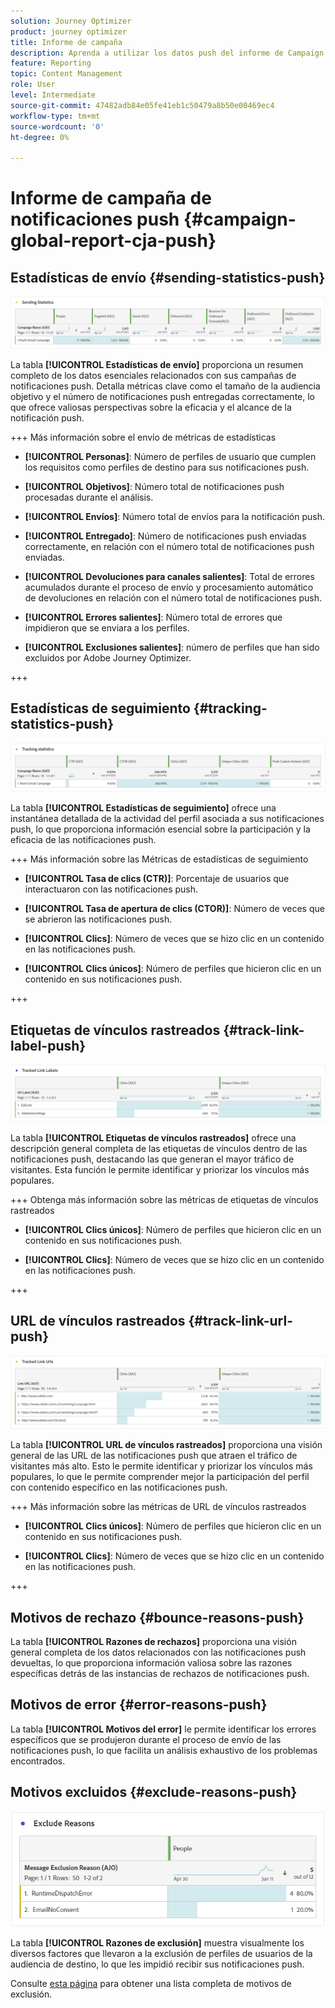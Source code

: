 ```yaml
---
solution: Journey Optimizer
product: journey optimizer
title: Informe de campaña
description: Aprenda a utilizar los datos push del informe de Campaign
feature: Reporting
topic: Content Management
role: User
level: Intermediate
source-git-commit: 47482adb84e05fe41eb1c50479a8b50e00469ec4
workflow-type: tm+mt
source-wordcount: '0'
ht-degree: 0%

---
```


# Informe de campaña de notificaciones push {#campaign-global-report-cja-push}

## Estadísticas de envío {#sending-statistics-push}

![](assets/cja-campaign-push-sending-stat.png)

La tabla **[!UICONTROL Estadísticas de envío]** proporciona un resumen completo de los datos esenciales relacionados con sus campañas de notificaciones push. Detalla métricas clave como el tamaño de la audiencia objetivo y el número de notificaciones push entregadas correctamente, lo que ofrece valiosas perspectivas sobre la eficacia y el alcance de la notificación push.

+++ Más información sobre el envío de métricas de estadísticas

* **[!UICONTROL Personas]**: Número de perfiles de usuario que cumplen los requisitos como perfiles de destino para sus notificaciones push.

* **[!UICONTROL Objetivos]**: Número total de notificaciones push procesadas durante el análisis.

* **[!UICONTROL Envíos]**: Número total de envíos para la notificación push.

* **[!UICONTROL Entregado]**: Número de notificaciones push enviadas correctamente, en relación con el número total de notificaciones push enviadas.

* **[!UICONTROL Devoluciones para canales salientes]**: Total de errores acumulados durante el proceso de envío y procesamiento automático de devoluciones en relación con el número total de notificaciones push.

* **[!UICONTROL Errores salientes]**: Número total de errores que impidieron que se enviara a los perfiles.

* **[!UICONTROL Exclusiones salientes]**: número de perfiles que han sido excluidos por Adobe Journey Optimizer.

+++

## Estadísticas de seguimiento {#tracking-statistics-push}

![](assets/cja-campaign-push-track-stat.png)

La tabla **[!UICONTROL Estadísticas de seguimiento]** ofrece una instantánea detallada de la actividad del perfil asociada a sus notificaciones push, lo que proporciona información esencial sobre la participación y la eficacia de las notificaciones push.

+++ Más información sobre las Métricas de estadísticas de seguimiento

* **[!UICONTROL Tasa de clics (CTR)]**: Porcentaje de usuarios que interactuaron con las notificaciones push.

* **[!UICONTROL Tasa de apertura de clics (CTOR)]**: Número de veces que se abrieron las notificaciones push.

* **[!UICONTROL Clics]**: Número de veces que se hizo clic en un contenido en las notificaciones push.

* **[!UICONTROL Clics únicos]**: Número de perfiles que hicieron clic en un contenido en sus notificaciones push.

<!--
* **[!UICONTROL Push custom actions]**: 
-->
+++

## Etiquetas de vínculos rastreados {#track-link-label-push}

![](assets/cja-campaign-push-link-labels.png)

La tabla **[!UICONTROL Etiquetas de vínculos rastreados]** ofrece una descripción general completa de las etiquetas de vínculos dentro de las notificaciones push, destacando las que generan el mayor tráfico de visitantes. Esta función le permite identificar y priorizar los vínculos más populares.

+++ Obtenga más información sobre las métricas de etiquetas de vínculos rastreados

* **[!UICONTROL Clics únicos]**: Número de perfiles que hicieron clic en un contenido en sus notificaciones push.

* **[!UICONTROL Clics]**: Número de veces que se hizo clic en un contenido en las notificaciones push.

+++

## URL de vínculos rastreados {#track-link-url-push}

![](assets/cja-campaign-push-link-urls.png)

La tabla **[!UICONTROL URL de vínculos rastreados]** proporciona una visión general de las URL de las notificaciones push que atraen el tráfico de visitantes más alto. Esto le permite identificar y priorizar los vínculos más populares, lo que le permite comprender mejor la participación del perfil con contenido específico en las notificaciones push.

+++ Más información sobre las métricas de URL de vínculos rastreados

* **[!UICONTROL Clics únicos]**: Número de perfiles que hicieron clic en un contenido en sus notificaciones push.

* **[!UICONTROL Clics]**: Número de veces que se hizo clic en un contenido en las notificaciones push.

+++

## Motivos de rechazo {#bounce-reasons-push}

La tabla **[!UICONTROL Razones de rechazos]** proporciona una visión general completa de los datos relacionados con las notificaciones push devueltas, lo que proporciona información valiosa sobre las razones específicas detrás de las instancias de rechazos de notificaciones push.

## Motivos de error {#error-reasons-push}

La tabla **[!UICONTROL Motivos del error]** le permite identificar los errores específicos que se produjeron durante el proceso de envío de las notificaciones push, lo que facilita un análisis exhaustivo de los problemas encontrados.

## Motivos excluidos {#exclude-reasons-push}

![](assets/cja-campaign-push-excluded.png)

La tabla **[!UICONTROL Razones de exclusión]** muestra visualmente los diversos factores que llevaron a la exclusión de perfiles de usuarios de la audiencia de destino, lo que les impidió recibir sus notificaciones push.

Consulte [esta página](exclusion-list.md) para obtener una lista completa de motivos de exclusión.

